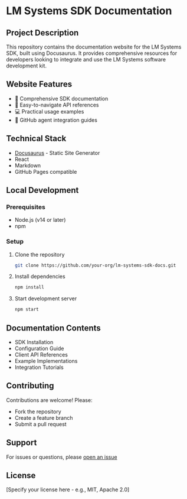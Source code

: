 # LM Systems SDK Documentation

## Project Description
This repository contains the documentation website for the LM Systems SDK, built using Docusaurus. It provides comprehensive resources for developers looking to integrate and use the LM Systems software development kit.

## Website Features
- 📘 Comprehensive SDK documentation
- 🚀 Easy-to-navigate API references
- 💻 Practical usage examples
- 🤖 GitHub agent integration guides

## Technical Stack
- [Docusaurus](https://docusaurus.io/) - Static Site Generator
- React
- Markdown
- GitHub Pages compatible

## Local Development

### Prerequisites
- Node.js (v14 or later)
- npm

### Setup
1. Clone the repository
   ```bash
   git clone https://github.com/your-org/lm-systems-sdk-docs.git
   ```

2. Install dependencies
   ```bash
   npm install
   ```

3. Start development server
   ```bash
   npm start
   ```

## Documentation Contents
- SDK Installation
- Configuration Guide
- Client API References
- Example Implementations
- Integration Tutorials

## Contributing
Contributions are welcome! Please:
- Fork the repository
- Create a feature branch
- Submit a pull request

## Support
For issues or questions, please [open an issue](https://github.com/your-org/lm-systems-sdk-docs/issues)

## License
[Specify your license here - e.g., MIT, Apache 2.0]
